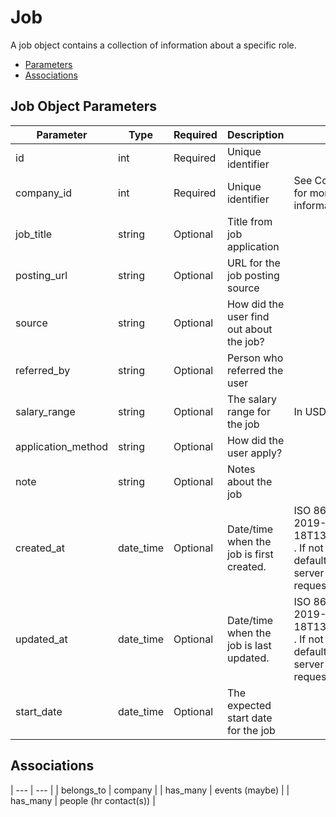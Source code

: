 # Job #

A job object contains a collection of information about a specific role.

- [Parameters](#job_object_parameters "Parameters")
- [Associations](#associations "Associations")

## Job Object Parameters ##

| Parameter | Type | Required | Description | Notes |
| --- | --- | --- | --- | --- |
| id | int | Required | Unique identifier | |
| company_id | int | Required | Unique identifier | See Company object for more information. |
| job_title| string | Optional | Title from job application | |
| posting_url | string | Optional | URL for the job posting source | |
| source | string | Optional | How did the user find out about the job? | |
| referred_by | string | Optional | Person who referred the user | |
| salary_range | string | Optional | The salary range for the job | In USD |
| application_method | string | Optional | How did the user apply? | |
| note | string | Optional | Notes about the job | |
| created_at | date_time | Optional | Date/time when the job is first created. | ISO 8601, ex. 2019-05-18T13:28:44+00:00 . If not provided, defaults to time server receives the request. |
| updated_at | date_time | Optional | Date/time when the job is last updated. | ISO 8601, ex. 2019-05-18T13:28:44+00:00 . If not provided, defaults to time server receives the request. |
| start_date | date_time | Optional | The expected start date for the job | |

## Associations ##

| --- | --- |
| belongs_to | company |
| has_many | events (maybe) |
| has_many | people (hr contact(s)) |
